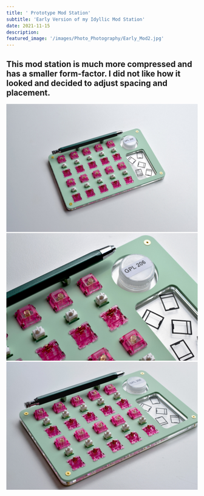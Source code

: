```yaml
---
title: ' Prototype Mod Station'
subtitle: 'Early Version of my Idyllic Mod Station'
date: 2021-11-15
description: 
featured_image: '/images/Photo_Photography/Early_Mod2.jpg'
---
```

This mod station is much more compressed and has a smaller form-factor. I did not like how it looked and decided to adjust spacing and placement. 
---


<div class="gallery" data-columns="1">
    <img src="/images/Photo_Photography/Early_Mod2.jpg">
</div>

<div class="gallery" data-columns="2">
    <img src="/images/Photo_Photography/Early_Mod1.jpg">
    <img src="/images/Photo_Photography/Early_Mod.jpg">
</div>

